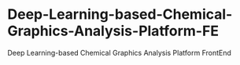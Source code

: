 # Deep-Learning-based-Chemical-Graphics-Analysis-Platform-FE
Deep Learning-based Chemical Graphics Analysis Platform FrontEnd
